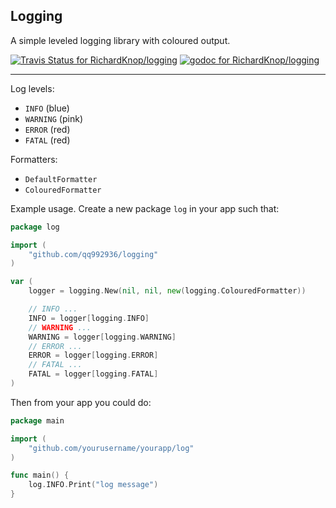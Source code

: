 ## Logging

A simple leveled logging library with coloured output.

[![Travis Status for RichardKnop/logging](https://travis-ci.org/RichardKnop/logging.svg?branch=master&label=linux+build)](https://travis-ci.org/RichardKnop/logging)
[![godoc for RichardKnop/logging](https://godoc.org/github.com/nathany/looper?status.svg)](http://godoc.org/github.com/RichardKnop/logging)

---

Log levels:

- `INFO` (blue)
- `WARNING` (pink)
- `ERROR` (red)
- `FATAL` (red)

Formatters:

- `DefaultFormatter`
- `ColouredFormatter`

Example usage. Create a new package `log` in your app such that:

```go
package log

import (
	"github.com/qq992936/logging"
)

var (
	logger = logging.New(nil, nil, new(logging.ColouredFormatter))

	// INFO ...
	INFO = logger[logging.INFO]
	// WARNING ...
	WARNING = logger[logging.WARNING]
	// ERROR ...
	ERROR = logger[logging.ERROR]
	// FATAL ...
	FATAL = logger[logging.FATAL]
)
```

Then from your app you could do:

```go
package main

import (
	"github.com/yourusername/yourapp/log"
)

func main() {
	log.INFO.Print("log message")
}
```
